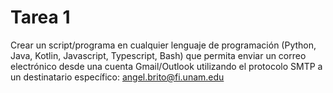 # Tarea 1
Crear un script/programa en cualquier lenguaje de programación (Python, Java, Kotlin, Javascript, Typescript, Bash) que permita enviar un correo electrónico desde una cuenta Gmail/Outlook utilizando el protocolo SMTP a un destinatario específico: angel.brito@fi.unam.edu
